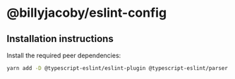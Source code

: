 # @billyjacoby/eslint-config

## Installation instructions

Install the required peer dependencies:

```sh
yarn add -D @typescript-eslint/eslint-plugin @typescript-eslint/parser eslint eslint-plugin-prettier prettier eslint-plugin-tailwindcss eslint-plugin-react eslint-plugin-import
```
